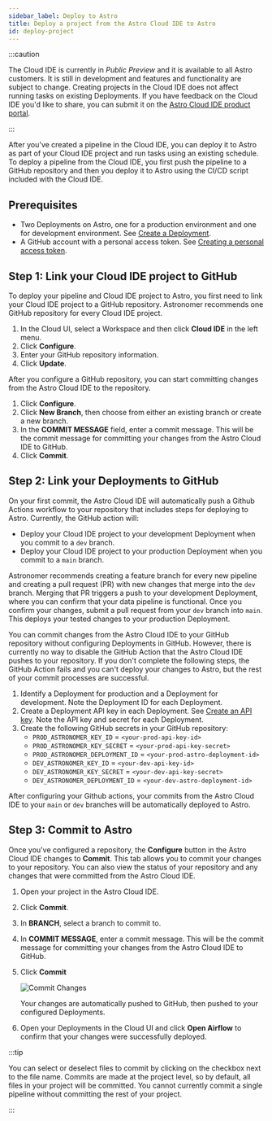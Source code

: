 ```yaml
---
sidebar_label: Deploy to Astro
title: Deploy a project from the Astro Cloud IDE to Astro
id: deploy-project
---
```


:::caution

<!-- id to make it easier to remove: cloud-ide-preview-banner -->

The Cloud IDE is currently in _Public Preview_ and it is available to all Astro customers. It is still in development and features and functionality are subject to change. Creating projects in the Cloud IDE does not affect running tasks on existing Deployments. If you have feedback on the Cloud IDE you'd like to share, you can submit it on the [Astro Cloud IDE product portal](https://portal.productboard.com/75k8qmuqjacnrrnef446fggj).

:::

After you've created a pipeline in the Cloud IDE, you can deploy it to Astro as part of your Cloud IDE project and run tasks using an existing schedule. To deploy a pipeline from the Cloud IDE, you first push the pipeline to a GitHub repository and then you deploy it to Astro using the CI/CD script included with the Cloud IDE.

## Prerequisites

- Two Deployments on Astro, one for a production environment and one for development environment. See [Create a Deployment](/astro/create-deployment.md).
- A GitHub account with a personal access token. See [Creating a personal access token](https://docs.github.com/en/authentication/keeping-your-account-and-data-secure/creating-a-personal-access-token).

## Step 1: Link your Cloud IDE project to GitHub

To deploy your pipeline and Cloud IDE project to Astro, you first need to link your Cloud IDE project to a GitHub repository. Astronomer recommends one GitHub repository for every Cloud IDE project.

1. In the Cloud UI, select a Workspace and then click **Cloud IDE** in the left menu. 
2. Click **Configure**.
3. Enter your GitHub repository information.
4. Click **Update**. 

After you configure a GitHub repository, you can start committing changes from the Astro Cloud IDE to the repository.

1. Click **Configure**.
2. Click **New Branch**, then choose from either an existing branch or create a new branch.
3. In the **COMMIT MESSAGE** field, enter a commit message. This will be the commit message for committing your changes from the Astro Cloud IDE to GitHub.
4. Click **Commit**.

## Step 2: Link your Deployments to GitHub

On your first commit, the Astro Cloud IDE will automatically push a Github Actions workflow to your repository that includes steps for deploying to Astro. Currently, the GitHub action will:

- Deploy your Cloud IDE project to your development Deployment when you commit to a `dev` branch.
- Deploy your Cloud IDE project to your production Deployment when you commit to a `main` branch.

Astronomer recommends creating a feature branch for every new pipeline and creating a pull request (PR) with new changes that merge into the `dev` branch. Merging that PR triggers a push to your development Deployment, where you can confirm that your data pipeline is functional. Once you confirm your changes, submit a pull request from your `dev` branch into `main`. This deploys your tested changes to your production Deployment.

You can commit changes from the Astro Cloud IDE to your GitHub repository without configuring Deployments in GitHub. However, there is currently no way to disable the GitHub Action that the Astro Cloud IDE pushes to your repository. If you don't complete the following steps, the GitHub Action fails and you can't deploy your changes to Astro, but the rest of your commit processes are successful.

1. Identify a Deployment for production and a Deployment for development. Note the Deployment ID for each Deployment.
2. Create a Deployment API key in each Deployment. See [Create an API key](api-keys.md#create-an-api-key). Note the API key and secret for each Deployment.
3. Create the following GitHub secrets in your GitHub repository: 
    - `PROD_ASTRONOMER_KEY_ID` = `<your-prod-api-key-id>`
    - `PROD_ASTRONOMER_KEY_SECRET` = `<your-prod-api-key-secret>`
    - `PROD_ASTRONOMER_DEPLOYMENT_ID` = `<your-prod-astro-deployment-id>`
    - `DEV_ASTRONOMER_KEY_ID` = `<your-dev-api-key-id>`
    - `DEV_ASTRONOMER_KEY_SECRET` = `<your-dev-api-key-secret>`
    - `DEV_ASTRONOMER_DEPLOYMENT_ID` = `<your-dev-astro-deployment-id>`

After configuring your Github actions, your commits from the Astro Cloud IDE to your `main` or `dev` branches will be automatically deployed to Astro.

## Step 3: Commit to Astro

Once you've configured a repository, the **Configure** button in the Astro Cloud IDE changes to **Commit**. This tab allows you to commit your changes to your repository. You can also view the status of your repository and any changes that were committed from the Astro Cloud IDE.

1. Open your project in the Astro Cloud IDE. 
2. Click **Commit**.
3. In **BRANCH**, select a branch to commit to.
4. In **COMMIT MESSAGE**, enter a commit message. This will be the commit message for committing your changes from the Astro Cloud IDE to GitHub.
5. Click **Commit**

    ![Commit Changes](/img/cloud-ide/commit.png)

    Your changes are automatically pushed to GitHub, then pushed to your configured Deployments. 
    
6. Open your Deployments in the Cloud UI and click **Open Airflow** to confirm that your changes were successfully deployed.
   
:::tip

You can select or deselect files to commit by clicking on the checkbox next to the file name. Commits are made at the project level, so by default, all files in your project will be committed. You cannot currently commit a single pipeline without committing the rest of your project.

:::


